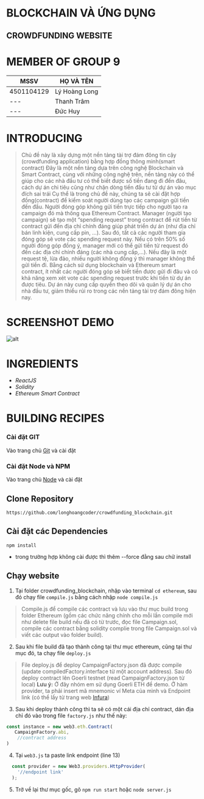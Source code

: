 # BLOCKCHAIN VÀ ỨNG DỤNG
## CROWDFUNDING WEBSITE

# MEMBER OF GROUP 9
| MSSV       | HỌ VÀ TÊN     |
| ---------- | ------------- |
| 4501104129 | Lý Hoàng Long |
| ---        | Thanh Trâm    |
| ---        | Đức Huy       |

# INTRODUCING
> Chủ đề này là xây dựng một nền tảng tài trợ đám đông tin cậy (crowdfunding application) bằng hợp đồng thông minh(smart contract)
> Đây là một nền tảng dựa trên công nghệ Blockchain và Smart Contract, cùng với những công nghệ trên, nền tảng này có thể giúp cho các nhà đầu tư có thể biết được số tiền đang đi đến đâu, cách dự án chi tiêu cũng như chặn dòng tiền đầu tư từ dự án vào mục đích sai trái
> Cụ thể là trong chủ đề này, chúng ta sẽ cài đặt hợp đồng(contract) để kiểm soát người dùng tạo các campaign gửi tiền đến đầu. Người đóng góp không gửi tiền trực tiếp cho người tạo ra campaign đó mà thông qua Ethereum Contract. 
>Manager (người tạo campaign) sẽ tạo
một “spending request” trong contract để rút tiền từ contract gửi đến địa chỉ
chính đáng giúp phát triển dự án (như địa chỉ bán linh kiện, cung cấp pin,
…). Sau đó, tất cả các người tham gia đóng góp sẽ vote các spending
request này. Nếu có trên 50% số người đóng góp đồng ý, manager mới có
thể gửi tiền từ request đó đến các địa chỉ chính đáng (các nhà cung cấp,…).
Nếu đây là một request tệ, lừa đảo, nhiều người không đồng ý thì manager
không thể gửi tiền đi.
Bằng cách sử dụng blockchain và Ethereum smart contract, ít nhất các
người đóng góp sẽ biết tiền được gửi đi đâu và có khả năng xem xét vote
các spending request trước khi tiền từ dự án được tiêu. Dự án này cung cấp
quyền theo dõi và quản lý dự án cho nhà đầu tư, giảm thiểu rủi ro trong các
nền tảng tài trợ đám đông hiện nay.

# SCREENSHOT DEMO
![alt]([http://~](https://user-images.githubusercontent.com/101177931/198891135-d034edf2-4d3c-4ef4-a10f-dd146b9304fb.png))
# INGREDIENTS
* *ReactJS*
* *Solidity*
* *Ethereum Smart Contract*
# BUILDING RECIPES
### Cài đặt GIT
Vào trang chủ [Git](https://git-scm.com/) và cài đặt
### Cài đặt Node và NPM
Vào trang chủ [Node](http://~) và cài đặt
## Clone Repository
`https://github.com/longhoangcoder/crowdfunding_blockchain.git`
## Cài đặt các Dependencies
`npm install`
- trong trường hợp không cài được thì thêm --force đằng sau chữ install

## Chạy website
1. Tại folder crowdfunding_blockchain, nhập vào terminal `cd ethereum`, sau đó chạy file `compile.js` bằng cách nhập `node compile.js`
>Compile.js để compile các contract và
lưu vào thư mục build trong folder Ethereum (gồm các chức năng chính cho mỗi lần compile mới như delete file build nếu đã có từ trước, đọc file Campaign.sol, compile các contract bằng solidity complie trong file Campaign.sol và viết các output vào folder build).
2. Sau khi file build đã tạo thành công tại thư mục ethereum, cũng tại thư mục đó, ta chạy file `deploy.js`
>File deploy.js để deploy CampaignFactory.json đã được compile (update compiledFactory.interface từ một account address). Sau đó deploy contract lên Goerli testnet (read CampaignFactory.json từ local)
**Lưu ý:** Ở đây nhóm em sử dụng Goerli ETH để demo. Ở hàm provider, ta phải insert mã mnemonic ví Meta của mình và Endpoint link (có thể lấy từ trang web [Infura](https://docs.infura.io/infura/getting-started))
3. Sau khi deploy thành công thì ta sẽ có một cái địa chỉ contract, dán địa chỉ đó vào trong file `factory.js` như thế này:
```js
const instance = new web3.eth.Contract(
   CampaignFactory.abi,
    //contract address
)
``` 
4. Tại `web3.js` ta paste link endpoint (line 13)
```js
  const provider = new Web3.providers.HttpProvider(
    '//endpoint link'
  );
```
5. Trở về lại thư mục gốc, gõ `npm run start` hoặc `node server.js`

